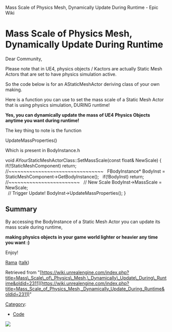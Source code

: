 Mass Scale of Physics Mesh, Dynamically Update During Runtime - Epic Wiki                    

Mass Scale of Physics Mesh, Dynamically Update During Runtime
=============================================================

Dear Community,

Please note that in UE4, physics objects / Kactors are actually Static Mesh Actors that are set to have physics simulation active.

So the code below is for an AStaticMeshActor deriving class of your own making.

Here is a function you can use to set the mass scale of a Static Mesh Actor that is using physics simulation, DURING runtime!

  
**Yes, you can dynamically update the mass of UE4 Physics Objects anytime you want during runtime!**

  
The key thing to note is the function

UpdateMassProperties()

Which is present in BodyInstance.h

void AYourStaticMeshActorClass::SetMassScale(const float& NewScale)
{
	if(!StaticMeshComponent) return;
       //~~~~~~~~~~~~~~~~~~~~~~~~~~~~~~~~
 
	FBodyInstance\* BodyInst \= StaticMeshComponent\-\>GetBodyInstance();
 
	if(!BodyInst) return;
	//~~~~~~~~~~~~~~~~~~~~~~~~
 
	// New Scale 
	BodyInst\-\>MassScale \= NewScale;  
 
	// Trigger Update! 
	BodyInst\-\>UpdateMassProperties();
}

  

Summary
-------

By accessing the BodyInstance of a Static Mesh Actor you can update its mass scale during runtime,

**making physics objects in your game world lighter or heavier any time you want :)**

Enjoy!

[Rama](/User:Rama "User:Rama") ([talk](/User_talk:Rama "User talk:Rama"))

Retrieved from "[https://wiki.unrealengine.com/index.php?title=Mass\_Scale\_of\_Physics\_Mesh,\_Dynamically\_Update\_During\_Runtime&oldid=2311](https://wiki.unrealengine.com/index.php?title=Mass_Scale_of_Physics_Mesh,_Dynamically_Update_During_Runtime&oldid=2311)"

[Category](/Special:Categories "Special:Categories"):

*   [Code](/Category:Code "Category:Code")

  ![](https://tracking.unrealengine.com/track.png)
